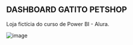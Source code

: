 ## DASHBOARD GATITO PETSHOP


Loja fictícia do curso de Power BI - Alura.

![image](https://github.com/jessicacristinams/gatito_petshop/assets/109877484/0228135a-2eea-4a17-a6de-bb0101d287a2)

